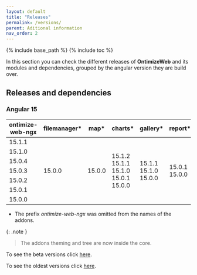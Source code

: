 ```yaml
---
layout: default
title: "Releases"
permalink: /versions/
parent: Aditional information
nav_order: 2
---
```


{% include base_path %}
{% include toc %}

In this section you can check the different releases of **OntimizeWeb** and its modules and dependencies, grouped by the angular version they are build over.

## Releases and dependencies

### Angular 15

<table>
    <thead>
        <tr>
            <th>ontimize-web-ngx</th>
            <th>filemanager*</th>
            <th>map*</th>
            <th>charts*</th>
            <th>gallery*</th>
            <th>report*</th>
            <th>keycloak*</th>
        </tr>
    </thead>
    <tbody>
     <tr>
        <td>15.1.1</td>
        <td rowspan="7">15.0.0</td>
        <td rowspan="7">15.0.0</td>
        <td rowspan="7">15.1.2<br>15.1.1<br>15.1.0<br>15.0.1<br>15.0.0</td>
        <td rowspan="7">15.1.1<br>15.1.0<br>15.0.0</td>
        <td rowspan="7">15.0.1<br>15.0.0</td>
        <td rowspan="7">15.0.0</td>
      </tr>
      <tr>
        <td>15.1.0</td>
      </tr>
      <tr>
        <td>15.0.4</td>
      </tr>
      <tr>
        <td>15.0.3</td>
      </tr>
      <tr>
        <td>15.0.2</td>
      </tr>
      <tr>
        <td>15.0.1</td>
      </tr>
      <tr>
        <td>15.0.0</td>
      </tr>
  </tbody>
</table>

- The prefix _ontimize-web-ngx_ was omitted from the names of the addons.

{: .note }
> The addons theming and tree are now inside the core.

To see the beta versions click [here]({{base_path}}/beta-versions/).

To see the oldest versions click [here](https://ontimizeweb.github.io/docs/v8/versions/).
